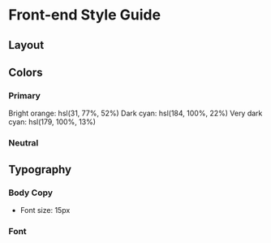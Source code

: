 # Front-end Style Guide

## Layout

<!-- The designs were created to the following widths: -->

<!-- - Mobile: 375px -->
<!-- - Desktop: 1440px -->

## Colors

### Primary

Bright orange: hsl(31, 77%, 52%)
Dark cyan: hsl(184, 100%, 22%)
Very dark cyan: hsl(179, 100%, 13%)

### Neutral

<!-- Transparent white (paragraphs): hsla(0, 0%, 100%, 0.75) -->
 <!-- Very light gray (background, headings, buttons): hsl(0, 0%, 95%)  -->

## Typography

### Body Copy

- Font size: 15px

### Font

<!-- - Family: [Lexend Deca](https://fonts.google.com/specimen/Lexend+Deca) -->
<!-- - Weights: 400 -->

<!-- - Family: [Big Shoulders Display](https://fonts.google.com/specimen/Big+Shoulders+Display) -->
<!-- - Weights: 700 -->
